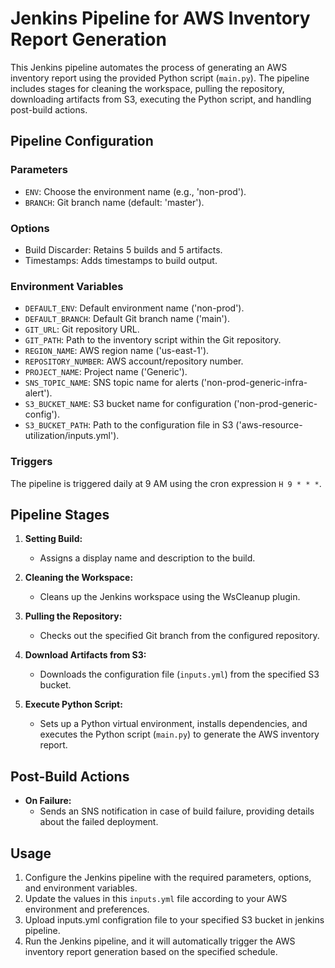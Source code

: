 # Jenkins Pipeline for AWS Inventory Report Generation

This Jenkins pipeline automates the process of generating an AWS inventory report using the provided Python script (`main.py`). The pipeline includes stages for cleaning the workspace, pulling the repository, downloading artifacts from S3, executing the Python script, and handling post-build actions.

## Pipeline Configuration

### Parameters

- `ENV`: Choose the environment name (e.g., 'non-prod').
- `BRANCH`: Git branch name (default: 'master').

### Options

- Build Discarder: Retains 5 builds and 5 artifacts.
- Timestamps: Adds timestamps to build output.

### Environment Variables

- `DEFAULT_ENV`: Default environment name ('non-prod').
- `DEFAULT_BRANCH`: Default Git branch name ('main').
- `GIT_URL`: Git repository URL.
- `GIT_PATH`: Path to the inventory script within the Git repository.
- `REGION_NAME`: AWS region name ('us-east-1').
- `REPOSITORY_NUMBER`: AWS account/repository number.
- `PROJECT_NAME`: Project name ('Generic').
- `SNS_TOPIC_NAME`: SNS topic name for alerts ('non-prod-generic-infra-alert').
- `S3_BUCKET_NAME`: S3 bucket name for configuration ('non-prod-generic-config').
- `S3_BUCKET_PATH`: Path to the configuration file in S3 ('aws-resource-utilization/inputs.yml').

### Triggers

The pipeline is triggered daily at 9 AM using the cron expression `H 9 * * *`.

## Pipeline Stages

1. **Setting Build:**
   
   - Assigns a display name and description to the build.
2. **Cleaning the Workspace:**
   
   - Cleans up the Jenkins workspace using the WsCleanup plugin.
3. **Pulling the Repository:**
   
   - Checks out the specified Git branch from the configured repository.
4. **Download Artifacts from S3:**
   
   - Downloads the configuration file (`inputs.yml`) from the specified S3 bucket.
5. **Execute Python Script:**
   
   - Sets up a Python virtual environment, installs dependencies, and executes the Python script (`main.py`) to generate the AWS inventory report.

## Post-Build Actions

- **On Failure:**
  - Sends an SNS notification in case of build failure, providing details about the failed deployment.

## Usage

1. Configure the Jenkins pipeline with the required parameters, options, and environment variables.
2. Update the values in this `inputs.yml` file according to your AWS environment and preferences.
3. Upload inputs.yml configration file to your specified S3 bucket in jenkins pipeline.
4. Run the Jenkins pipeline, and it will automatically trigger the AWS inventory report generation based on the specified schedule.

